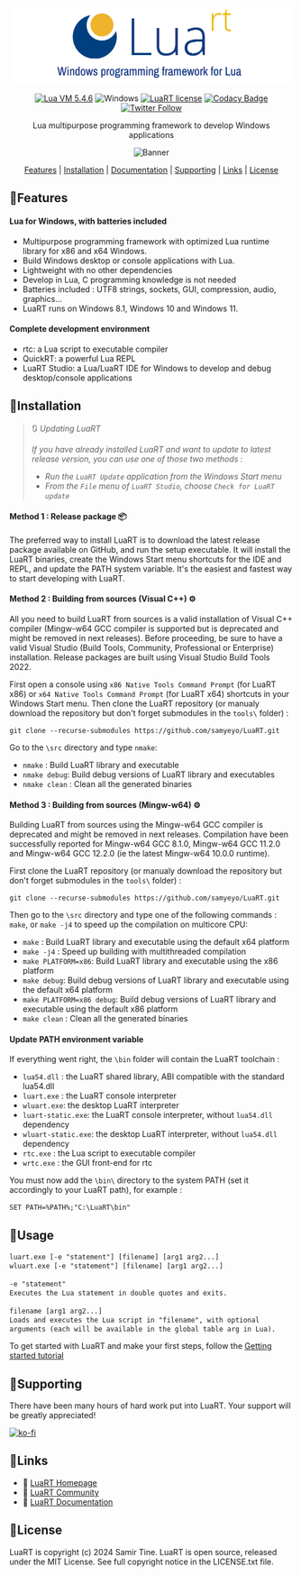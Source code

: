 <div align="center">

![LuaRT][title] 

[![Lua VM 5.4.6](https://badgen.net/badge/Lua%20VM/5.4/yellow)](https://www.lua.org/)
![Windows](https://badgen.net/badge/Windows/Windows%208.1+/blue?icon=windows)
[![LuaRT license](https://badgen.net/badge/License/MIT/green)](#license)
[![Codacy Badge](https://app.codacy.com/project/badge/Grade/af54881b3d764f5ea210a5419fb96086)](https://www.codacy.com/gh/samyeyo/LuaRT/dashboard?utm_source=github.com&amp;utm_medium=referral&amp;utm_content=samyeyo/LuaRT&amp;utm_campaign=Badge_Grade)  
[![Twitter Follow](https://img.shields.io/twitter/follow/__LuaRT__?style=social)](https://www.twitter.com/__LuaRT__)

Lua multipurpose programming framework to develop Windows applications

![Banner][banner] 

[Features](#small_blue_diamondfeatures) |
[Installation](#small_blue_diamondinstallation) |
[Documentation](https://www.luart.org/doc/index.html) |
[Supporting](#small_blue_diamondsupporting) |
[Links](#small_blue_diamondlinks) |
[License](#small_blue_diamondlicense)

</div>
   
## :small_blue_diamond:Features

#### Lua for Windows, with batteries included
- Multipurpose programming framework with optimized Lua runtime library for x86 and x64 Windows.
- Build Windows desktop or console applications with Lua.
- Lightweight with no other dependencies
- Develop in Lua, C programming knowledge is not needed
- Batteries included : UTF8 strings, sockets, GUI, compression, audio, graphics...
- LuaRT runs on Windows 8.1, Windows 10 and Windows 11.

#### Complete development environment 
- rtc: a Lua script to executable compiler
- QuickRT: a powerful Lua REPL
- LuaRT Studio: a Lua/LuaRT IDE for Windows to develop and debug desktop/console applications
  
## :small_blue_diamond:Installation
    
> :arrows_clockwise: *Updating LuaRT*
> 
> *If you have already installed LuaRT and want to update to latest release version, you can use one of those two methods :*
> - *Run the `LuaRT Update` application from the Windows Start menu*
> - *From the `File` menu of `LuaRT Studio`, choose `Check for LuaRT update`*
> 

#### Method 1 : Release package :package:

The preferred way to install LuaRT is to download the latest release package available on GitHub, and run the setup executable.
It will install the LuaRT binaries, create the Windows Start menu shortcuts for the IDE and REPL, and update the PATH system variable. 
It's the easiest and fastest way to start developing with LuaRT.

#### Method 2 : Building from sources (Visual C++) :gear:

All you need to build LuaRT from sources is a valid installation of Visual C++ compiler (Mingw-w64 GCC compiler is supported but is deprecated and might be removed in next releases).
Before proceeding, be sure to have a valid Visual Studio (Build Tools, Community, Professional or Enterprise) installation. Release packages are built using Visual Studio Build Tools 2022.

First open a console using `x86 Native Tools Command Prompt` (for LuaRT x86) or `x64 Native Tools Command Prompt` (for LuaRT x64) shortcuts in your Windows Start menu.
Then clone the LuaRT repository (or manualy download the repository but don't forget submodules in the `tools\` folder) :
```
git clone --recurse-submodules https://github.com/samyeyo/LuaRT.git
```

Go to the ```\src``` directory and type ```nmake```:

- `nmake` : Build LuaRT library and executable 
- `nmake debug`: Build debug versions of LuaRT library and executables
- `nmake clean` : Clean all the generated binaries

#### Method 3 : Building from sources (Mingw-w64) :gear:

Building LuaRT from sources using the Mingw-w64 GCC compiler is deprecated and might be removed in next releases.
Compilation have been successfully reported for Mingw-w64 GCC 8.1.0, Mingw-w64 GCC 11.2.0 and Mingw-w64 GCC 12.2.0 (ie the latest Mingw-w64 10.0.0 runtime).

First clone the LuaRT repository (or manualy download the repository but don't forget submodules in the `tools\` folder) :
```
git clone --recurse-submodules https://github.com/samyeyo/LuaRT.git
```

Then go to the ```\src``` directory and type one of the following commands : ```make```, or ``make -j4`` to speed up the compilation on multicore CPU:

- `make` : Build LuaRT library and executable using the default x64 platform
- `make -j4` : Speed up building with multithreaded compilation
- `make PLATFORM=x86`: Build LuaRT library and executable using the x86 platform
- `make debug`: Build debug versions of LuaRT library and executable using the default x64 platform
- `make PLATFORM=x86 debug`: Build debug versions of LuaRT library and executable using the default x86 platform
- `make clean` : Clean all the generated binaries

#### Update PATH environment variable

If everything went right, the `\bin` folder will contain the LuaRT toolchain :
- ```lua54.dll``` : the LuaRT shared library, ABI compatible with the standard lua54.dll
- ```luart.exe``` : the LuaRT console interpreter
- ```wluart.exe```: the desktop LuaRT interpreter
- ```luart-static.exe```: the LuaRT console interpreter, without ```lua54.dll``` dependency
- ```wluart-static.exe```: the desktop LuaRT interpreter, without ```lua54.dll``` dependency
- ```rtc.exe``` : the Lua script to executable compiler
- ```wrtc.exe``` : the GUI front-end for rtc

You must now add the ```\bin\``` directory to the system PATH (set it accordingly to your LuaRT path), for example :

```
SET PATH=%PATH%;"C:\LuaRT\bin"
```

## :small_blue_diamond:Usage

```
luart.exe [-e "statement"] [filename] [arg1 arg2...]
wluart.exe [-e "statement"] [filename] [arg1 arg2...]

-e "statement"
Executes the Lua statement in double quotes and exits.

filename [arg1 arg2...]
Loads and executes the Lua script in "filename", with optional arguments (each will be available in the global table arg in Lua).
```
To get started with LuaRT and make your first steps, follow the [Getting started tutorial](https://www.luart.org/doc/install.html)

## :small_blue_diamond:Supporting

There have been many hours of hard work put into LuaRT. Your support will be greatly appreciated!

[![ko-fi](https://ko-fi.com/img/githubbutton_sm.svg)](https://ko-fi.com/O5O2LKD6Q)

## :small_blue_diamond:Links
  
- :house_with_garden: [LuaRT Homepage](https://www.luart.org/index.html)
- :speech_balloon: [LuaRT Community](https://community.luart.org)
- :book: [LuaRT Documentation](https://www.luart.org/doc/index.html)
  
## :small_blue_diamond:License
  
LuaRT is copyright (c) 2024 Samir Tine.
LuaRT is open source, released under the MIT License.
See full copyright notice in the LICENSE.txt file.

[title]: examples/ui/LuaRT.png
[banner]: https://luart.org/img/features.png
